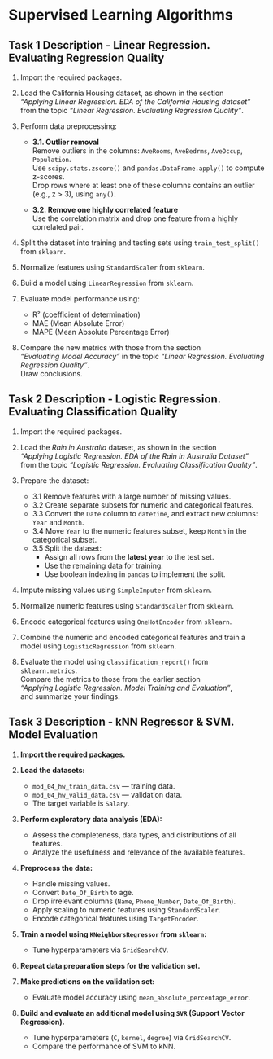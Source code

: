 # Supervised Learning Algorithms

## Task 1 Description - Linear Regression. Evaluating Regression Quality
1. Import the required packages.

2. Load the California Housing dataset, as shown in the section  
   *“Applying Linear Regression. EDA of the California Housing dataset”*  
   from the topic *“Linear Regression. Evaluating Regression Quality”*.

3. Perform data preprocessing:

   - **3.1. Outlier removal**  
     Remove outliers in the columns: `AveRooms`, `AveBedrms`, `AveOccup`, `Population`.  
     Use `scipy.stats.zscore()` and `pandas.DataFrame.apply()` to compute z-scores.  
     Drop rows where at least one of these columns contains an outlier (e.g., z > 3), using `any()`.

   - **3.2. Remove one highly correlated feature**  
     Use the correlation matrix and drop one feature from a highly correlated pair.

4. Split the dataset into training and testing sets using `train_test_split()` from `sklearn`.

5. Normalize features using `StandardScaler` from `sklearn`.

6. Build a model using `LinearRegression` from `sklearn`.

7. Evaluate model performance using:
   - R² (coefficient of determination)
   - MAE (Mean Absolute Error)
   - MAPE (Mean Absolute Percentage Error)

8. Compare the new metrics with those from the section  
   *“Evaluating Model Accuracy”* in the topic *“Linear Regression. Evaluating Regression Quality”*.  
   Draw conclusions.

 

## Task 2 Description - Logistic Regression. Evaluating Classification Quality

1. Import the required packages.

2. Load the *Rain in Australia* dataset, as shown in the section  
   *“Applying Logistic Regression. EDA of the Rain in Australia Dataset”*  
   from the topic *“Logistic Regression. Evaluating Classification Quality”*.

3. Prepare the dataset:

   - 3.1 Remove features with a large number of missing values.  
   - 3.2 Create separate subsets for numeric and categorical features.  
   - 3.3 Convert the `Date` column to `datetime`, and extract new columns: `Year` and `Month`.  
   - 3.4 Move `Year` to the numeric features subset, keep `Month` in the categorical subset.  
   - 3.5 Split the dataset:
     - Assign all rows from the **latest year** to the test set.
     - Use the remaining data for training.
     - Use boolean indexing in `pandas` to implement the split.

4. Impute missing values using `SimpleImputer` from `sklearn`.

5. Normalize numeric features using `StandardScaler` from `sklearn`.

6. Encode categorical features using `OneHotEncoder` from `sklearn`.

7. Combine the numeric and encoded categorical features and train a model using `LogisticRegression` from `sklearn`.

8. Evaluate the model using `classification_report()` from `sklearn.metrics`.  
   Compare the metrics to those from the earlier section  
   *“Applying Logistic Regression. Model Training and Evaluation”*,  
   and summarize your findings.


## Task 3 Description - kNN Regressor & SVM. Model Evaluation

1. **Import the required packages.**

2. **Load the datasets:**
   - `mod_04_hw_train_data.csv` — training data.
   - `mod_04_hw_valid_data.csv` — validation data.
   - The target variable is `Salary`.

3. **Perform exploratory data analysis (EDA):**
   - Assess the completeness, data types, and distributions of all features.
   - Analyze the usefulness and relevance of the available features.

4. **Preprocess the data:**
   - Handle missing values.
   - Convert `Date_Of_Birth` to age.
   - Drop irrelevant columns (`Name`, `Phone_Number`, `Date_Of_Birth`).
   - Apply scaling to numeric features using `StandardScaler`.
   - Encode categorical features using `TargetEncoder`.

5. **Train a model using `KNeighborsRegressor` from `sklearn`:**
   - Tune hyperparameters via `GridSearchCV`.

6. **Repeat data preparation steps for the validation set.**

7. **Make predictions on the validation set:**
   - Evaluate model accuracy using `mean_absolute_percentage_error`.

8. **Build and evaluate an additional model using `SVR` (Support Vector Regression).**
   - Tune hyperparameters (`C`, `kernel`, `degree`) via `GridSearchCV`.
   - Compare the performance of SVM to kNN.

